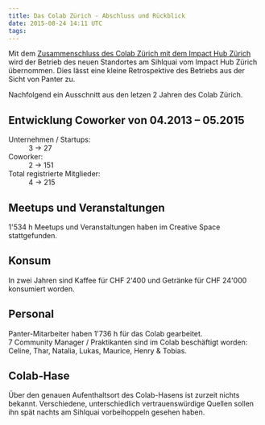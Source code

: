 ```yaml
---
title: Das Colab Zürich - Abschluss und Rückblick
date: 2015-08-24 14:11 UTC
tags:
---
```


Mit dem [Zusammenschluss des Colab Zürich mit dem Impact Hub Zürich](http://www.netzwoche.ch/de-CH/News/2015/04/10/Wir-bauen-die-Zukunft-der-Wirtschaft.aspx)
wird der Betrieb des neuen Standortes am Sihlquai vom Impact Hub Zürich übernommen.
Dies lässt eine kleine Retrospektive des Betriebs aus der Sicht von Panter zu.
 
Nachfolgend ein Ausschnitt aus den letzen 2 Jahren des Colab Zürich.

## Entwicklung Coworker von 04.2013 – 05.2015

<dl>
  <dt>Unternehmen / Startups:</dt><dd>3 → 27</dd>
  <dt>Coworker:</dt><dd>2 → 151</dd>
  <dt>Total registrierte Mitglieder:</dt><dd>4 → 215</dd>
</dl>

## Meetups und Veranstaltungen

1'534 h Meetups und Veranstaltungen haben im Creative Space stattgefunden.

## Konsum

In zwei Jahren sind Kaffee für CHF 2'400 und Getränke für CHF 24'000 konsumiert worden.

## Personal

Panter-Mitarbeiter haben 1'736 h für das Colab gearbeitet.    
7 Community Manager / Praktikanten sind im Colab beschäftigt worden: Celine, Thar, Natalia, Lukas, Maurice, Henry & Tobias.

## Colab-Hase

Über den genauen Aufenthaltsort des Colab-Hasens ist zurzeit nichts bekannt.
Verschiedene, unterschiedlich vertrauenswürdige Quellen sollen ihn spät nachts am Sihlquai vorbeihoppeln gesehen haben.

